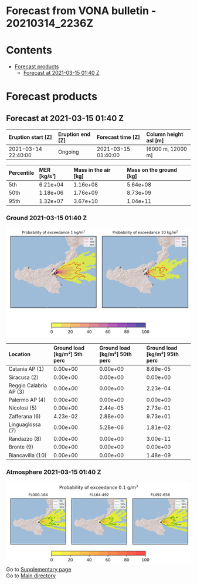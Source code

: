
Forecast from VONA bulletin - 20210314_2236Z
============================================

Contents
========

* [Forecast products](#forecast-products)
	* [Forecast at 2021-03-15 01:40 Z](#forecast-at-2021-03-15-0140-z)

# Forecast products

## Forecast at 2021-03-15 01:40 Z
  

|Eruption start [Z]|Eruption end [Z]|Forecast time [Z]|Column height asl [m]|
| :--- | :--- | :--- | :--- |
|2021-03-14 22:40:00|Ongoing|2021-03-15 01:40:00|[6000 m, 12000 m]|
  
  

|Percentile|MER [kg/s¹]|Mass in the air [kg]|Mass on the ground [kg]|
| :--- | :--- | :--- | :--- |
|5th|6.21e+04|1.16e+08|5.64e+08|
|50th|1.18e+06|1.76e+09|8.73e+09|
|95th|1.32e+07|3.67e+10|1.04e+11|
  

### Ground 2021-03-15 01:40 Z
  
![](./figures/probability_grd_2021_03_15_0140_scenario_1.png)  
  
  
  
  
  
  
  
  
  

|Location|Ground load [kg/m²] 5th perc|Ground load [kg/m²] 50th perc|Ground load [kg/m²] 95th perc|
| :--- | :--- | :--- | :--- |
|Catania AP (1)|0.00e+00|0.00e+00|8.69e-05|
|Siracusa (2)|0.00e+00|0.00e+00|0.00e+00|
|Reggio Calabria AP (3)|0.00e+00|0.00e+00|2.23e-04|
|Palermo AP (4)|0.00e+00|0.00e+00|0.00e+00|
|Nicolosi (5)|0.00e+00|2.44e-05|2.73e-01|
|Zafferana (6)|4.23e-02|2.88e+00|9.73e+01|
|Linguaglossa (7)|0.00e+00|5.28e-06|1.81e-02|
|Randazzo (8)|0.00e+00|0.00e+00|3.00e-11|
|Bronte (9)|0.00e+00|0.00e+00|0.00e+00|
|Biancavilla (10)|0.00e+00|0.00e+00|1.48e-09|
  

### Atmosphere 2021-03-15 01:40 Z
  
![](./figures/probability_air_2021_03_15_0140_scenario_1_conclev_1.png)  
Go to [Supplementary page](Supplementary_page.md)  
Go to [Main directory](https://github.com/federicapardini/Real_time_ash_forecast)